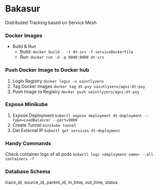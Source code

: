 
# Bakasur

Distributed Tracking based on Service Mesh

### Docker Images

- Build  & Run
	- Build: `docker build . -t dt-srv -f serviceDockerfile`
	- Run: `docker run -d -p 8000:8000 dt-srv`

### Push Docker Image to Docker hub

 1. Login Registry `docker login -u saintlyzero`
 2. Tag Docker Images `docker tag dt-pxy saintlyzero/agni:dt-pxy`
 3. Push Image to Registry `docker push saintlyzero/agni:dt-pxy`

### Expose Minikube

1. Expose Deployment `kubectl expose deployment dt-deployment --type=LoadBalancer --port=9000`
2. Create Tunnel `minikube tunnel`
3. Get External IP `kubectl get services dt-deployment`
  
### Handy Commands

Check container logs of all pods
`kubectl logs <deployment-name> --all-containers -f`


### Database Schema
trace_id, source_id, parent_id, in_time, out_time, status  
